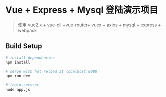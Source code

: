 # Vue + Express + Mysql 登陆演示项目

> 使用 vue2.x + vue-cli +vue-router+ vuex + axios + mysql + express + webpack 

## Build Setup

``` bash
# install dependencies
npm install

# serve with hot reload at localhost:8080
npm run dev

# login\servser
node app.js


